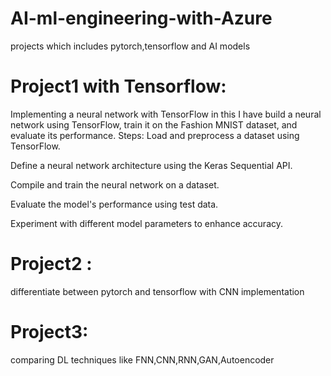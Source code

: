 # AI-ml-engineering-with-Azure
projects which includes pytorch,tensorflow and AI models

# Project1 with Tensorflow:
Implementing a neural network with TensorFlow 
in this I have build a neural network using TensorFlow, train it on the Fashion MNIST dataset, and evaluate its performance.
Steps:
Load and preprocess a dataset using TensorFlow.

Define a neural network architecture using the Keras Sequential API.

Compile and train the neural network on a dataset.

Evaluate the model's performance using test data.

Experiment with different model parameters to enhance accuracy.

# Project2 :
differentiate between pytorch and tensorflow with CNN implementation

# Project3:
comparing DL techniques like FNN,CNN,RNN,GAN,Autoencoder
